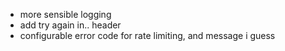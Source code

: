 * more sensible logging
* add try again in.. header
* configurable error code for rate limiting, and message i guess
